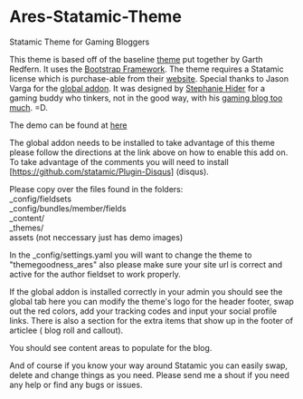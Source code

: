 Ares-Statamic-Theme
===================

Statamic Theme for Gaming Bloggers


This theme is based off of the baseline <a href="https://github.com/statamicthemes/statarkers-theme">theme</a> put together by Garth Redfern. It uses the <a href="http://getbootstrap.com"> Bootstrap Framework</a>. The theme requires a Statamic license which is purchase-able from their <a href="http://www.statamic.com/">website</a>. Special thanks to Jason Varga for the <a href="https://github.com/pixelfear/Statamic-Globals">global addon</a>. It was designed by <a href="http://stephaniehider.com">Stephanie Hider</a> for a gaming buddy who tinkers, not in the good way, with his <a href="http://aldshotfirst.com"> gaming blog too much</a>. =D.

The demo can be found at <a href="http://ares.themegoodness.com/"> here </a>

The global addon needs to be installed to take advantage of this theme please follow the directions at the link above on how to enable this add on. To take advantage of the comments you will need to install [https://github.com/statamic/Plugin-Disqus] (disqus).

Please copy over the files found in the folders: <br />
_config/fieldsets <br />
_config/bundles/member/fields <br />
_content/<br />
_themes/<br />
assets (not neccessary just has demo images)

In the _config/settings.yaml you will want to change the theme to "themegoodness_ares" also please make sure your site url is correct and active for the author fieldset to work properly.

If the global addon is installed correctly in your admin you should see the global tab here you can modify the theme's logo for the header footer, swap out the red colors, add your tracking codes and input your social profile links. There is also a section for the extra items that show up in the footer of articlee ( blog roll and callout).

You should see content areas to populate for the blog. 

And of course if you know your way around Statamic you can easily swap, delete and change things as you need. Please send me a shout if you need any help or find any bugs or issues.
